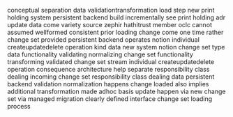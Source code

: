conceptual separation data validationtransformation load step new print holding system persistent backend build incrementally see print holding adr update data come variety source zephir hathitrust member oclc cannot assumed wellformed consistent prior loading change come one time rather change set provided persistent backend operates notion individual createupdatedelete operation kind data new system notion change set type data functionality validating normalizing change set functionality transforming validated change set stream individual createupdatedelete operation consequence architecture help separate responsibility class dealing incoming change set responsibility class dealing data persistent backend validation normalization happens change loaded also implies additional transformation made adhoc basis update happen via new change set via managed migration clearly defined interface change set loading process